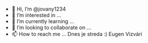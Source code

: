- 👋 Hi, I’m @jovany1234
- 👀 I’m interested in ...
- 🌱 I’m currently learning ... 
- 💞️ I’m looking to collaborate on ...
- 📫 How to reach me ...
 Dnes je streda :) 
 Eugen Vizvári
<!---
jovany1234/jovany1234 is a ✨ special ✨ repository because its `README.md` (this file) appears on your GitHub profile.
You can click the Preview link to take a look at your changes.
--->
